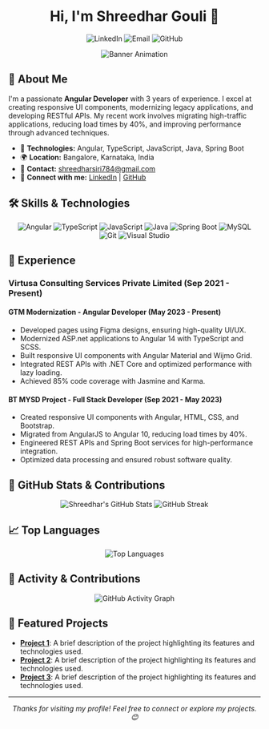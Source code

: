 <!-- Profile Header -->
<h1 align="center">Hi, I'm Shreedhar Gouli 👋</h1>
<p align="center">
  <img src="https://img.shields.io/badge/LinkedIn-Shreedhar%20Gouli-blue?logo=linkedin&logoColor=white" alt="LinkedIn" />
  <img src="https://img.shields.io/badge/Email-shreedharsiri784@gmail.com-red?logo=gmail&logoColor=white" alt="Email" />
  <img src="https://img.shields.io/badge/GitHub-shreedhar-gouli-black?logo=github&logoColor=white" alt="GitHub" />
</p>

<!-- Animated Banner -->
<p align="center">
  <img src="https://github.com/shreedhar-gouli/shreedhar-gouli/blob/main/assets/banner.gif" alt="Banner Animation" />
</p>

## 🚀 About Me

I'm a passionate **Angular Developer** with 3 years of experience. I excel at creating responsive UI components, modernizing legacy applications, and developing RESTful APIs. My recent work involves migrating high-traffic applications, reducing load times by 40%, and improving performance through advanced techniques.

- 🔧 **Technologies:** Angular, TypeScript, JavaScript, Java, Spring Boot
- 🌍 **Location:** Bangalore, Karnataka, India
- 📧 **Contact:** [shreedharsiri784@gmail.com](mailto:shreedharsiri784@gmail.com)
- 🔗 **Connect with me:** [LinkedIn](https://linkedin.com/in/shreedhar-gouli) | [GitHub](https://github.com/shreedhar-gouli)

## 🛠 Skills & Technologies

<p align="center">
  <img src="https://img.shields.io/badge/Angular-FF1C1C?logo=angular&logoColor=white" alt="Angular" />
  <img src="https://img.shields.io/badge/TypeScript-007ACC?logo=typescript&logoColor=white" alt="TypeScript" />
  <img src="https://img.shields.io/badge/JavaScript-F7DF1E?logo=javascript&logoColor=black" alt="JavaScript" />
  <img src="https://img.shields.io/badge/Java-007396?logo=java&logoColor=white" alt="Java" />
  <img src="https://img.shields.io/badge/Spring%20Boot-6DB33F?logo=spring&logoColor=white" alt="Spring Boot" />
  <img src="https://img.shields.io/badge/MySQL-4479A1?logo=mysql&logoColor=white" alt="MySQL" />
  <img src="https://img.shields.io/badge/Git-F05032?logo=git&logoColor=white" alt="Git" />
  <img src="https://img.shields.io/badge/Visual%20Studio-5C2D91?logo=visual-studio&logoColor=white" alt="Visual Studio" />
</p>

## 💼 Experience

### **Virtusa Consulting Services Private Limited** (Sep 2021 - Present)

#### **GTM Modernization - Angular Developer** (May 2023 - Present)
- Developed pages using Figma designs, ensuring high-quality UI/UX.
- Modernized ASP.net applications to Angular 14 with TypeScript and SCSS.
- Built responsive UI components with Angular Material and Wijmo Grid.
- Integrated REST APIs with .NET Core and optimized performance with lazy loading.
- Achieved 85% code coverage with Jasmine and Karma.

#### **BT MYSD Project - Full Stack Developer** (Sep 2021 - May 2023)
- Created responsive UI components with Angular, HTML, CSS, and Bootstrap.
- Migrated from AngularJS to Angular 10, reducing load times by 40%.
- Engineered REST APIs and Spring Boot services for high-performance integration.
- Optimized data processing and ensured robust software quality.

## 🎨 GitHub Stats & Contributions

<p align="center">
  <img src="https://github-readme-stats.vercel.app/api?username=shreedhar-gouli&show_icons=true&hide_title=true&hide=contribs,prs&count_private=true&include_all_commits=true&theme=gruvbox" alt="Shreedhar's GitHub Stats" />
  <img src="https://github-readme-streak-stats.herokuapp.com/?user=shreedhar-gouli&theme=gruvbox" alt="GitHub Streak" />
</p>

## 📈 Top Languages

<p align="center">
  <img src="https://github-readme-stats.vercel.app/api/top-langs/?username=shreedhar-gouli&layout=compact&theme=gruvbox" alt="Top Languages" />
</p>

## 🌟 Activity & Contributions

<p align="center">
  <img src="https://activity-graph.herokuapp.com/graph?username=shreedhar-gouli&theme=github-dark" alt="GitHub Activity Graph" />
</p>

## 🚀 Featured Projects

- **[Project 1](#)**: A brief description of the project highlighting its features and technologies used.
- **[Project 2](#)**: A brief description of the project highlighting its features and technologies used.
- **[Project 3](#)**: A brief description of the project highlighting its features and technologies used.

---

<p align="center">
  <i>Thanks for visiting my profile! Feel free to connect or explore my projects. 😊</i>
</p>
